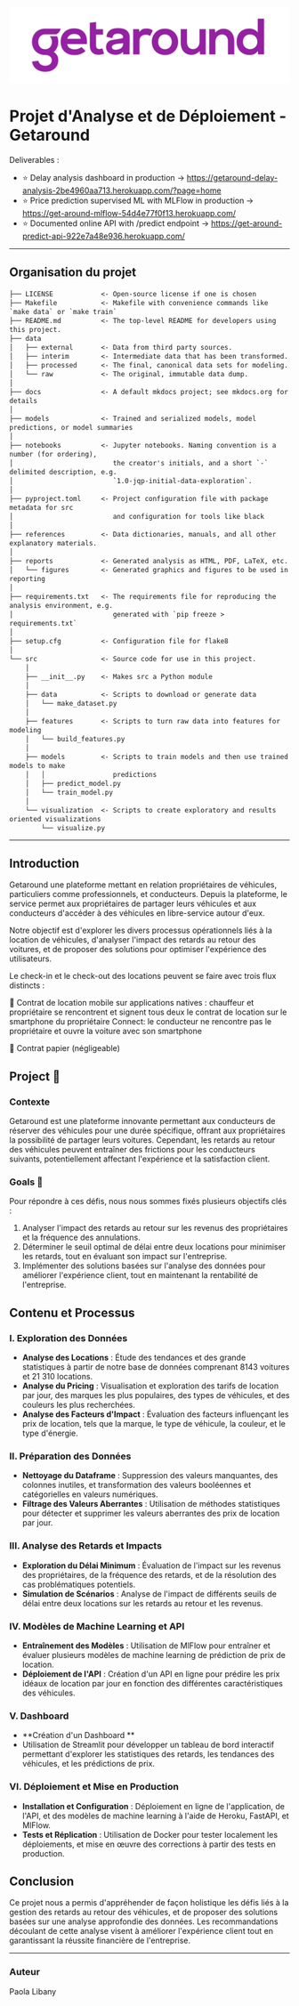 

![Alt text](https://github.com/gpls/GetAround/blob/master/get.jpg)




# Projet d'Analyse et de Déploiement - Getaround


Deliverables : 

- ⭐️ Delay analysis dashboard in production -> https://getaround-delay-analysis-2be4960aa713.herokuapp.com/?page=home
- ⭐️ Price prediction supervised ML with MLFlow in production -> https://get-around-mlflow-54d4e77f0f13.herokuapp.com/
- ⭐️ Documented online API with /predict endpoint -> https://get-around-predict-api-922e7a48e936.herokuapp.com/

---

## Organisation du projet


```
├── LICENSE            <- Open-source license if one is chosen
├── Makefile           <- Makefile with convenience commands like `make data` or `make train`
├── README.md          <- The top-level README for developers using this project.
├── data
│   ├── external       <- Data from third party sources.
│   ├── interim        <- Intermediate data that has been transformed.
│   ├── processed      <- The final, canonical data sets for modeling.
│   └── raw            <- The original, immutable data dump.
│
├── docs               <- A default mkdocs project; see mkdocs.org for details
│
├── models             <- Trained and serialized models, model predictions, or model summaries
│
├── notebooks          <- Jupyter notebooks. Naming convention is a number (for ordering),
│                         the creator's initials, and a short `-` delimited description, e.g.
│                         `1.0-jqp-initial-data-exploration`.
│
├── pyproject.toml     <- Project configuration file with package metadata for src
│                         and configuration for tools like black
│
├── references         <- Data dictionaries, manuals, and all other explanatory materials.
│
├── reports            <- Generated analysis as HTML, PDF, LaTeX, etc.
│   └── figures        <- Generated graphics and figures to be used in reporting
│
├── requirements.txt   <- The requirements file for reproducing the analysis environment, e.g.
│                         generated with `pip freeze > requirements.txt`
│
├── setup.cfg          <- Configuration file for flake8
│
└── src                <- Source code for use in this project.
    │
    ├── __init__.py    <- Makes src a Python module
    │
    ├── data           <- Scripts to download or generate data
    │   └── make_dataset.py
    │
    ├── features       <- Scripts to turn raw data into features for modeling
    │   └── build_features.py
    │
    ├── models         <- Scripts to train models and then use trained models to make
    │   │                 predictions
    │   ├── predict_model.py
    │   └── train_model.py
    │
    └── visualization  <- Scripts to create exploratory and results oriented visualizations
        └── visualize.py
```

--------


## Introduction

Getaround une plateforme mettant en relation propriétaires de véhicules, particuliers comme professionnels, et conducteurs. Depuis la plateforme, le service permet aux propriétaires de partager leurs véhicules et aux conducteurs d'accéder à des véhicules en libre-service autour d'eux.

 Notre objectif est d'explorer les divers processus opérationnels liés à la location de véhicules, d'analyser l'impact des retards au retour des voitures, et de proposer des solutions pour optimiser l'expérience des utilisateurs.

 Le check-in et le check-out des locations peuvent se faire avec trois flux distincts :

📱 Contrat de location mobile sur applications natives : chauffeur et propriétaire se rencontrent et signent tous deux le contrat de location sur le smartphone du propriétaire
Connect: le conducteur ne rencontre pas le propriétaire et ouvre la voiture avec son smartphone

📝 Contrat papier (négligeable)


##  Project 🚧

### Contexte

Getaround est une plateforme innovante permettant aux conducteurs de réserver des véhicules pour une durée spécifique, offrant aux propriétaires la possibilité de partager leurs voitures. Cependant, les retards au retour des véhicules peuvent entraîner des frictions pour les conducteurs suivants, potentiellement affectant l'expérience et la satisfaction client.

### Goals 🎯

Pour répondre à ces défis, nous nous sommes fixés plusieurs objectifs clés :

1. Analyser l'impact des retards au retour sur les revenus des propriétaires et la fréquence des annulations.
2. Déterminer le seuil optimal de délai entre deux locations pour minimiser les retards, tout en évaluant son impact sur l'entreprise.
3. Implémenter des solutions basées sur l'analyse des données pour améliorer l'expérience client, tout en maintenant la rentabilité de l'entreprise.


## Contenu et Processus

### I. Exploration des Données

- **Analyse des Locations** : Étude des tendances et des grande statistiques à partir de notre base de données comprenant 8143 voitures et 21 310 locations.
- **Analyse du Pricing** : Visualisation et exploration des tarifs de location par jour, des marques les plus populaires, des types de véhicules, et des couleurs les plus recherchées.
- **Analyse des Facteurs d'Impact** : Évaluation des facteurs influençant les prix de location, tels que la marque, le type de véhicule, la couleur, et le type d'énergie.

### II. Préparation des Données

- **Nettoyage du Dataframe** : Suppression des valeurs manquantes, des colonnes inutiles, et transformation des valeurs booléennes et catégorielles en valeurs numériques.
- **Filtrage des Valeurs Aberrantes** : Utilisation de méthodes statistiques pour détecter et supprimer les valeurs aberrantes des prix de location par jour.

### III. Analyse des Retards et Impacts

- **Exploration du Délai Minimum** : Évaluation de l'impact sur les revenus des propriétaires, de la fréquence des retards, et de la résolution des cas problématiques potentiels.
- **Simulation de Scénarios** : Analyse de l'impact de différents seuils de délai entre deux locations sur les retards au retour et les revenus.

### IV. Modèles de Machine Learning et API

- **Entraînement des Modèles** : Utilisation de MlFlow pour entraîner et évaluer plusieurs modèles de machine learning de prédiction de prix de location.
- **Déploiement de l'API** : Création d'un API en ligne pour prédire les prix idéaux de location par jour en fonction des différentes caractéristiques des véhicules.

### V. Dashboard 

- **Création d'un Dashboard ** 
- Utilisation de Streamlit pour développer un tableau de bord interactif permettant d'explorer les statistiques des retards, les tendances des véhicules, et les prédictions de prix.

### VI. Déploiement et Mise en Production

- **Installation et Configuration** : Déploiement en ligne de l'application, de l'API, et des modèles de machine learning à l'aide de Heroku, FastAPI, et MlFlow.
- **Tests et Réplication** : Utilisation de Docker pour tester localement les déploiements, et mise en œuvre des corrections à partir des tests en production.

## Conclusion

Ce projet nous a permis d'appréhender de façon holistique les défis liés à la gestion des retards au retour des véhicules, et de proposer des solutions basées sur une analyse approfondie des données. Les recommandations découlant de cette analyse visent à améliorer l'expérience client tout en garantissant la réussite financière de l'entreprise.

---
### Auteur

Paola Libany 

